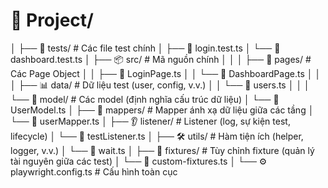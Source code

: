 # 📁 Project/

│
├── 🧪 tests/                          # Các file test chính
│   ├── 📄 login.test.ts
│   └── 📄 dashboard.test.ts
│
├── 📦 src/                            # Mã nguồn chính
│   │
│   ├── 📘 pages/                      # Các Page Object
│   │   ├── 📄 LoginPage.ts
│   │   └── 📄 DashboardPage.ts
│   │
│   ├── 📊 data/                       # Dữ liệu test (user, config, v.v.)
│   │   └── 📄 users.ts
│   │
│   └── 🧩 model/                      # Các model (định nghĩa cấu trúc dữ liệu)
│       └── 📄 UserModel.ts
│
├── 🔁 mappers/                        # Mapper ánh xạ dữ liệu giữa các tầng
│   └── 📄 userMapper.ts
│
├── 👂 listener/                       # Listener (log, sự kiện test, lifecycle)
│   └── 📄 testListener.ts
│
├── 🛠️ utils/                          # Hàm tiện ích (helper, logger, v.v.)
│   └── 📄 wait.ts
│
├── 🔧 fixtures/                       # Tùy chỉnh fixture (quản lý tài nguyên giữa các test)
│   └── 📄 custom-fixtures.ts
│
└── ⚙️ playwright.config.ts            # Cấu hình toàn cục
